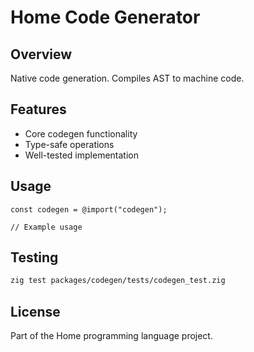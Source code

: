 # Home Code Generator

## Overview

Native code generation. Compiles AST to machine code.

## Features

- Core codegen functionality
- Type-safe operations
- Well-tested implementation

## Usage

```zig
const codegen = @import("codegen");

// Example usage
```

## Testing

```bash
zig test packages/codegen/tests/codegen_test.zig
```

## License

Part of the Home programming language project.
